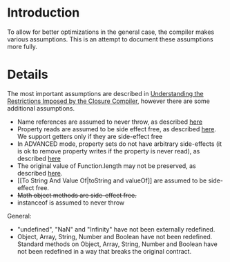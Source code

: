 # Introduction

To allow for better optimizations in the general case, the compiler makes various assumptions. This is an attempt to document these assumptions more fully.


# Details

The most important assumptions are described in 
[Understanding the Restrictions Imposed by the Closure Compiler](http://code.google.com/closure/compiler/docs/limitations.html), however there are some additional assumptions.

- Name references are assumed to never throw, as described [here](http://code.google.com/p/closure-compiler/issues/detail?id=64)
- Property reads are assumed to be side effect free, as described [here](http://code.google.com/p/closure-compiler/issues/detail?id=398). We support getters only if they are side-effect free
- In ADVANCED mode, property sets do not have arbitrary side-effects (it is ok to remove property writes if the property is never read), as described [here](http://code.google.com/p/closure-compiler/issues/detail?id=705)
- The original value of Function.length may not be preserved, as described [here](http://code.google.com/p/closure-compiler/issues/detail?id=253).
- [[To String And Value Of|toString and valueOf]] are assumed to be side-effect free.
- ~~Math object methods are side-effect free.~~
- instanceof is assumed to never throw

General:
- "undefined", "NaN" and "Infinity" have not been externally redefined.
- Object, Array, String, Number and Boolean have not been redefined. Standard methods on Object, Array, String, Number and Boolean have not been redefined in a way that breaks the original contract.
